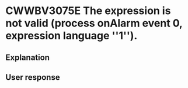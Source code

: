 # CWWBV3075E The expression is not valid (process onAlarm event 0, expression language ''1'').

## Explanation

## User response